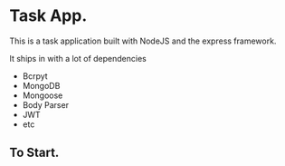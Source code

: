 # Task App.

This is a task application built with NodeJS and the express framework.

It ships in with a lot of dependencies
- Bcrpyt
- MongoDB
- Mongoose
- Body Parser
- JWT
- etc

## To Start.
